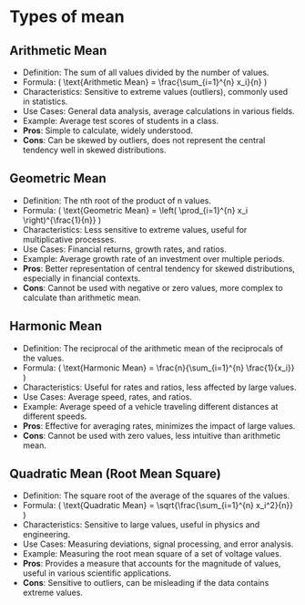 # Types of mean

## Arithmetic Mean

- Definition: The sum of all values divided by the number of values.
- Formula: \( \text{Arithmetic Mean} = \frac{\sum_{i=1}^{n} x_i}{n} \)
- Characteristics: Sensitive to extreme values (outliers), commonly used in statistics.
- Use Cases: General data analysis, average calculations in various fields.
- Example: Average test scores of students in a class.
- **Pros**: Simple to calculate, widely understood.
- **Cons**: Can be skewed by outliers, does not represent the central tendency well in skewed distributions.
  
## Geometric Mean

- Definition: The nth root of the product of n values.
- Formula: \( \text{Geometric Mean} = \left( \prod_{i=1}^{n} x_i \right)^{\frac{1}{n}} \)
- Characteristics: Less sensitive to extreme values, useful for multiplicative processes.
- Use Cases: Financial returns, growth rates, and ratios.
- Example: Average growth rate of an investment over multiple periods.
- **Pros**: Better representation of central tendency for skewed distributions, especially in financial contexts.
- **Cons**: Cannot be used with negative or zero values, more complex to calculate than arithmetic mean.
  
## Harmonic Mean

- Definition: The reciprocal of the arithmetic mean of the reciprocals of the values.
- Formula: \( \text{Harmonic Mean} = \frac{n}{\sum_{i=1}^{n} \frac{1}{x_i}} \)
- Characteristics: Useful for rates and ratios, less affected by large values.
- Use Cases: Average speed, rates, and ratios.
- Example: Average speed of a vehicle traveling different distances at different speeds.
- **Pros**: Effective for averaging rates, minimizes the impact of large values.
- **Cons**: Cannot be used with zero values, less intuitive than arithmetic mean.

## Quadratic Mean (Root Mean Square)

- Definition: The square root of the average of the squares of the values.
- Formula: \( \text{Quadratic Mean} = \sqrt{\frac{\sum_{i=1}^{n} x_i^2}{n}} \)
- Characteristics: Sensitive to large values, useful in physics and engineering.
- Use Cases: Measuring deviations, signal processing, and error analysis.
- Example: Measuring the root mean square of a set of voltage values.
- **Pros**: Provides a measure that accounts for the magnitude of values, useful in various scientific applications.
- **Cons**: Sensitive to outliers, can be misleading if the data contains extreme values.
